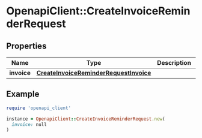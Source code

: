 # OpenapiClient::CreateInvoiceReminderRequest

## Properties

| Name | Type | Description | Notes |
| ---- | ---- | ----------- | ----- |
| **invoice** | [**CreateInvoiceReminderRequestInvoice**](CreateInvoiceReminderRequestInvoice.md) |  |  |

## Example

```ruby
require 'openapi_client'

instance = OpenapiClient::CreateInvoiceReminderRequest.new(
  invoice: null
)
```


